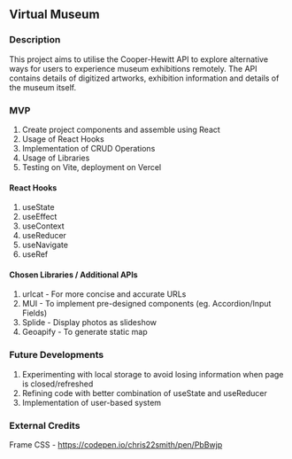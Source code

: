 ## Virtual Museum

### Description
This project aims to utilise the Cooper-Hewitt API to explore alternative ways for users to experience museum exhibitions remotely.
The API contains details of digitized artworks, exhibition information and details of the museum itself.

### MVP
1. Create project components and assemble using React
2. Usage of React Hooks 
3. Implementation of CRUD Operations
4. Usage of Libraries
5. Testing on Vite, deployment on Vercel

#### React Hooks
1. useState
2. useEffect
3. useContext
4. useReducer
5. useNavigate
6. useRef

#### Chosen Libraries / Additional APIs
1. urlcat - For more concise and accurate URLs
2. MUI - To implement pre-designed components (eg. Accordion/Input Fields)
3. Splide - Display photos as slideshow
4. Geoapify - To generate static map

### Future Developments
1. Experimenting with local storage to avoid losing information when page is closed/refreshed
2. Refining code with better combination of useState and useReducer
3. Implementation of user-based system

### External Credits
Frame CSS - https://codepen.io/chris22smith/pen/PbBwjp